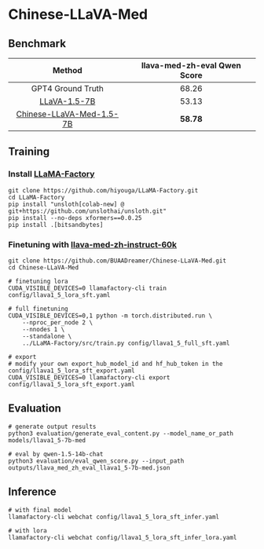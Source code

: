 # Chinese-LLaVA-Med

## Benchmark

|                                        Method                                        | llava-med-zh-eval Qwen Score |
|:------------------------------------------------------------------------------------:| :--------------------------: |
|                                  GPT4 Ground Truth                                   |            68.26             |
|           [LLaVA-1.5-7B](https://huggingface.co/llava-hf/llava-1.5-7b-hf)            |            53.13             |
| [Chinese-LLaVA-Med-1.5-7B](https://huggingface.co/BUAADreamer/Chinese-LLaVA-1.5-Med) |          **58.78**           |

## Training

### Install [LLaMA-Factory](https://github.com/hiyouga/LLaMA-Factory)

```shell
git clone https://github.com/hiyouga/LLaMA-Factory.git
cd LLaMA-Factory
pip install "unsloth[colab-new] @ git+https://github.com/unslothai/unsloth.git"
pip install --no-deps xformers==0.0.25
pip install .[bitsandbytes]
```

### Finetuning with [llava-med-zh-instruct-60k](https://huggingface.co/datasets/BUAADreamer/llava-med-zh-instruct-60k)

```shell
git clone https://github.com/BUAADreamer/Chinese-LLaVA-Med.git
cd Chinese-LLaVA-Med

# finetuning lora
CUDA_VISIBLE_DEVICES=0 llamafactory-cli train config/llava1_5_lora_sft.yaml

# full finetuning
CUDA_VISIBLE_DEVICES=0,1 python -m torch.distributed.run \
    --nproc_per_node 2 \
    --nnodes 1 \
    --standalone \
    ../LLaMA-Factory/src/train.py config/llava1_5_full_sft.yaml

# export
# modify your own export_hub_model_id and hf_hub_token in the config/llava1_5_lora_sft_export.yaml
CUDA_VISIBLE_DEVICES=0 llamafactory-cli export config/llava1_5_lora_sft_export.yaml
```

## Evaluation

```shell
# generate output results
python3 evaluation/generate_eval_content.py --model_name_or_path models/llava1_5-7b-med

# eval by qwen-1.5-14b-chat
python3 evaluation/eval_qwen_score.py --input_path outputs/llava_med_zh_eval_llava1_5-7b-med.json
```

## Inference

```shell
# with final model
llamafactory-cli webchat config/llava1_5_lora_sft_infer.yaml

# with lora
llamafactory-cli webchat config/llava1_5_lora_sft_infer_lora.yaml
```

